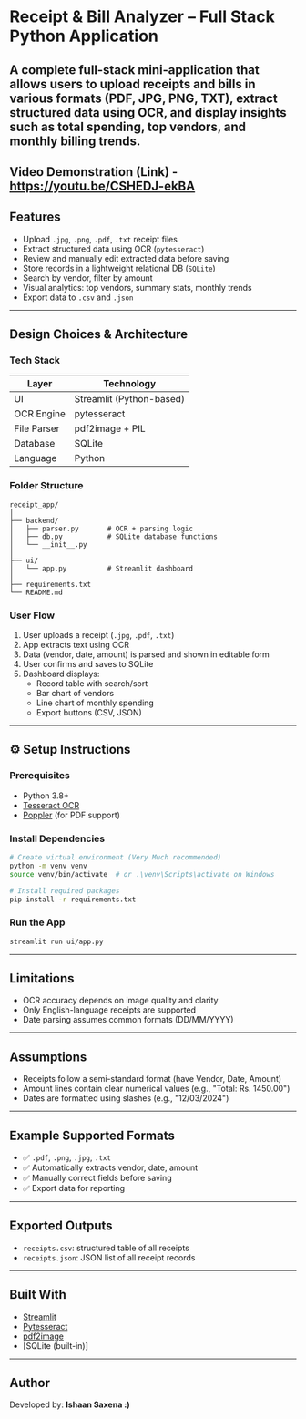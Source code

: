 #  Receipt & Bill Analyzer – Full Stack Python Application

A complete full-stack mini-application that allows users to upload receipts and bills in various formats (PDF, JPG, PNG, TXT), extract structured data using OCR, and display insights such as total spending, top vendors, and monthly billing trends.
---
Video Demonstration (Link) - https://youtu.be/CSHEDJ-ekBA
---

##  Features

-  Upload `.jpg`, `.png`, `.pdf`, `.txt` receipt files
-  Extract structured data using OCR (`pytesseract`)
-  Review and manually edit extracted data before saving
-  Store records in a lightweight relational DB (`SQLite`)
-  Search by vendor, filter by amount
-  Visual analytics: top vendors, summary stats, monthly trends
-  Export data to `.csv` and `.json`

---

##  Design Choices & Architecture

###  Tech Stack
| Layer       | Technology              |
|-------------|--------------------------|
| UI          | Streamlit (Python-based) |
| OCR Engine  | pytesseract              |
| File Parser | pdf2image + PIL          |
| Database    | SQLite                   |
| Language    | Python                   |

###  Folder Structure
```
receipt_app/
│
├── backend/
│   ├── parser.py       # OCR + parsing logic
│   ├── db.py           # SQLite database functions
│   └── __init__.py
│
├── ui/
│   └── app.py          # Streamlit dashboard
│
├── requirements.txt
└── README.md
```

###  User Flow

1. User uploads a receipt (`.jpg`, `.pdf`, `.txt`)
2. App extracts text using OCR
3. Data (vendor, date, amount) is parsed and shown in editable form
4. User confirms and saves to SQLite
5. Dashboard displays:
   - Record table with search/sort
   - Bar chart of vendors
   - Line chart of monthly spending
   - Export buttons (CSV, JSON)

---

## ⚙️ Setup Instructions

###  Prerequisites
- Python 3.8+
- [Tesseract OCR](https://github.com/tesseract-ocr/tesseract)
- [Poppler](https://github.com/oschwartz10612/poppler-windows) (for PDF support)

###  Install Dependencies

```bash
# Create virtual environment (Very Much recommended)
python -m venv venv
source venv/bin/activate  # or .\venv\Scripts\activate on Windows

# Install required packages
pip install -r requirements.txt
```

###  Run the App

```bash
streamlit run ui/app.py
```

---

##  Limitations

- OCR accuracy depends on image quality and clarity
- Only English-language receipts are supported
- Date parsing assumes common formats (DD/MM/YYYY)

---

##  Assumptions

- Receipts follow a semi-standard format (have Vendor, Date, Amount)
- Amount lines contain clear numerical values (e.g., "Total: Rs. 1450.00")
- Dates are formatted using slashes (e.g., "12/03/2024")

---

##  Example Supported Formats

- ✅ `.pdf`, `.png`, `.jpg`, `.txt`
- ✅ Automatically extracts vendor, date, amount
- ✅ Manually correct fields before saving
- ✅ Export data for reporting

---

##  Exported Outputs

- `receipts.csv`: structured table of all receipts
- `receipts.json`: JSON list of all receipt records

---

##  Built With

- [Streamlit](https://streamlit.io/)
- [Pytesseract](https://pypi.org/project/pytesseract/)
- [pdf2image](https://pypi.org/project/pdf2image/)
- [SQLite (built-in)]

---

##  Author

Developed by: **Ishaan Saxena :)** 
